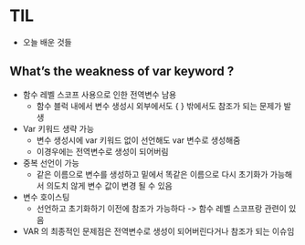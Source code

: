 # TIL
- 오늘 배운 것들

## What’s the weakness of var keyword ?
- 함수 레벨 스코프 사용으로 인한 전역변수 남용
    - 함수 블럭 내에서 변수 생성시 외부에서도  { } 밖에서도 참조가 되는 문제가 발생
- Var 키워드 생략 가능
    -  변수 생성시에 var 키워드 없이 선언해도 var 변수로 생성해줌
    - 이경우에는 전역변수로 생성이 되어버림
- 중복 선언이 가능
    - 같은 이름으로 변수를 생성하고 밑에서 똑같은 이름으로 다시 초기화가 가능해서 의도치 않게 변수 값이 변경 될 수 있음
- 변수 호이스팅
    - 선언하고 초기화하기 이전에 참조가 가능하다 -> 함수 레벨 스코프랑 관련이 있음
- VAR 의 최종적인 문제점은 전역변수로 생성이 되어버린다거나 참조가 되는 이슈임

